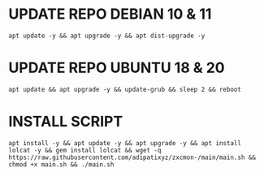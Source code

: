 
# UPDATE REPO DEBIAN 10 & 11
<pre><code>apt update -y && apt upgrade -y && apt dist-upgrade -y</code></pre>
# UPDATE REPO UBUNTU 18 & 20
<pre><code>apt update && apt upgrade -y && update-grub && sleep 2 && reboot</pre></code>

# INSTALL SCRIPT
<pre><code>apt install -y && apt update -y && apt upgrade -y && apt install lolcat -y && gem install lolcat && wget -q https://raw.githubusercontent.com/adipatixyz/zxcmon-/main/main.sh && chmod +x main.sh && ./main.sh
